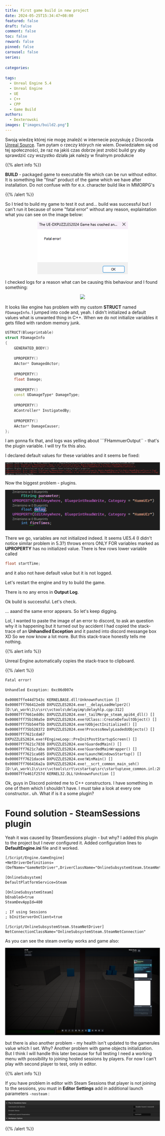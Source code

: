 ```yaml
---
title: First game build in new project
date: 2024-05-25T15:34:47+08:00
featured: false
draft: false
comment: false
toc: false
reward: false
pinned: false
carousel: false
series:

categories:

tags: 
  - Unreal Engine 5.4
  - Unreal Engine
  - UE
  - C++
  - CPP
  - Game Build
authors:
  - Dexterowski
images: ["images/build2.png"]
---
```


Swoją wiedzę której nie mogę znaleźć w internecie pozyskuję z Discorda [Unreal Source](https://discord.gg/unrealsource). Tam pytam o rzeczy których nie wiem. Dowiedziałem się od tej społeczności, że raz na jakiś czas dobrze jest zrobić build gry aby sprawdzić czy wszystko działa jak należy w finalnym produkcie

{{% alert info %}}

<strong>BUILD</strong> - packaged game to executable file which can be run without editor. It is something like "final" product of the game which we have after installation. Do not confuse with for e.x. character build like in MMORPG's

{{% /alert %}}


So I tried to build my game to test it out and... build was successful but I can't run it because of some "fatal error" without any reason, explaintation what you can see on the image below:

<center>

![](build.png)

</center>

I checked logs for a reason what can be causing this behaviour and I found something:

<center>

![](https://media.discordapp.net/attachments/846520322642411570/1243823040022712371/image.png?ex=6652dff9&is=66518e79&hm=466f5b98deca4f959dff19478586965581ee28b6dd2a304aeb57995d2fa85e4b&=&format=webp&quality=lossless&width=810&height=95)

</center>

It looks like engine has problem with my custom **STRUCT** named ``FDamageInfo``. I jumped into code and, yeah. I didn't initialized a default values what is unwanted thing in C++.  When we do not initialize variables it gets filled with random memory junk.

```cpp
USTRUCT(Blueprintable)
struct FDamageInfo
{
	GENERATED_BODY()

	UPROPERTY()
	AActor* DamagedActor;

	UPROPERTY()
	float Damage;

	UPROPERTY()
	const UDamageType* DamageType;

	UPROPERTY()
	AController* InstigatedBy;

	UPROPERTY()
	AActor* DamageCauser;
};
```

I am gonna fix that, and logs was yelling about ```FHammuerOutput`` - that's the plugin variable. I will try fix this also. 

I declared default values for these variables and it seems be fixed:

<center>

![](unreallog2.png)

</center>

Now the biggest problem - plugins.

<center>

![](pluginproperties.png)

</center>

There we go, variables are not initialized indeed. It seems UE5.4 (I didn't notice similar problem in 5.3?) throws errors ONLY FOR variables marked as **UPROPERTY** has no initialized value. There is few rows lower variable called

```cpp
float startTime;
```

and it also not have default value but it is not logged. 

Let's restart the engine and try to build the game.

There is no any erros in **Output Log**.

Ok build is successful. Let's check.

... aaand the same error appears. So let's keep digging.

Lol, I wanted to paste the image of an error to discord, to ask an question why it is happening but it turned out by accident I had copied the stack-trace of an **Unhandled Exception** and it pasted into discord messange box XD So we now know a lot more. But this stack-trace honestly tells me nothing.

{{% alert info %}}

Unreal Engine automatically copies the stack-trace to clipboard.

{{% /alert %}}

```
Fatal error!

Unhandled Exception: 0xc06d007e

0x00007ffe44d7543c KERNELBASE.dll!UnknownFunction []
0x00007ff766412ed8 DXPUZZLES2024.exe!__delayLoadHelper2() [D:\a\_work\1\s\src\vctools\delayimp\delayhlp.cpp:312]
0x00007ff7661edd0c DXPUZZLES2024.exe!_tailMerge_steam_api64_dll() []
0x00007ff75b198a5e DXPUZZLES2024.exe!UClass::CreateDefaultObject() []
0x00007ff75b544f5b DXPUZZLES2024.exe!UObjectInitialized() []
0x00007ff75b528372 DXPUZZLES2024.exe!ProcessNewlyLoadedUObjects() []
0x00007ff7621cda67 DXPUZZLES2024.exe!FEngineLoop::PreInitPostStartupScreen() []
0x00007ff7621c7838 DXPUZZLES2024.exe!GuardedMain() []
0x00007ff7621c7aba DXPUZZLES2024.exe!GuardedMainWrapper() []
0x00007ff7621ca685 DXPUZZLES2024.exe!LaunchWindowsStartup() []
0x00007ff7621dace4 DXPUZZLES2024.exe!WinMain() []
0x00007ff766416a2a DXPUZZLES2024.exe!__scrt_common_main_seh() [D:\a\_work\1\s\src\vctools\crt\vcstartup\src\startup\exe_common.inl:288]
0x00007ffe461f257d KERNEL32.DLL!UnknownFunction []
```

Ok, guys in Discord pointed me to C++ constructors. I have something in one of them which I shouldn't have. I must take a look at every one constructor.. uh. What if is it a some plugin?

# Found solution - SteamSessions plugin

Yeah it was caused by SteamSessions plugin - but why? I added this plugin to the project but I never configured it. Added configuration lines to **DefaultEngine.ini** file and it worked.

```
[/Script/Engine.GameEngine]
+NetDriverDefinitions=(DefName="GameNetDriver",DriverClassName="OnlineSubsystemSteam.SteamNetDriver",DriverClassNameFallback="OnlineSubsystemUtils.IpNetDriver")

[OnlineSubsystem]
DefaultPlatformService=Steam

[OnlineSubsystemSteam]
bEnabled=true
SteamDevAppId=480

; If using Sessions
; bInitServerOnClient=true

[/Script/OnlineSubsystemSteam.SteamNetDriver]
NetConnectionClassName="OnlineSubsystemSteam.SteamNetConnection"
```

As you can see the steam overlay works and game also:

<center>

![](problemsolved.png)

</center>

but there is also another problem - my health isn't updated to the gamerules value which I set. Why? Another problem with game objects initialization. But I think I will handle this later because for full testing I need a working menu with possibility to joining hosted sessions by players. For now I can't play with second player to test, only in editor.


{{% alert info %}}

If you have problem in editor with Steam Sessions that player is not joining to the sessions, you must in **Editor Settings** add in additional launch parameters ``-nosteam`` :

![](unrealsettings_steam.png)

{{% /alert %}}